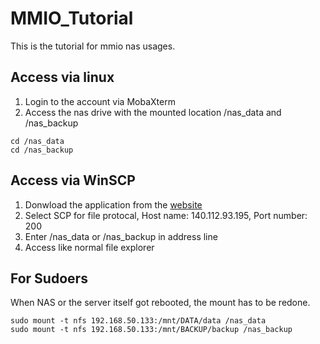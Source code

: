 MMIO_Tutorial
====
This is the tutorial for mmio nas usages.

Access via linux
----
1. Login to the account via MobaXterm
2. Access the nas drive with the mounted location /nas_data and /nas_backup
```
cd /nas_data
cd /nas_backup
```

Access via WinSCP
----
1. Donwload the application from the [website](https://winscp.net/eng/download.php "WinSCP")
2. Select SCP for file protocal, Host name: 140.112.93.195, Port number: 200
3. Enter /nas_data or /nas_backup in address line
4. Access like normal file explorer

For Sudoers
----
When NAS or the server itself got rebooted, the mount has to be redone.

```
sudo mount -t nfs 192.168.50.133:/mnt/DATA/data /nas_data
sudo mount -t nfs 192.168.50.133:/mnt/BACKUP/backup /nas_backup
```
